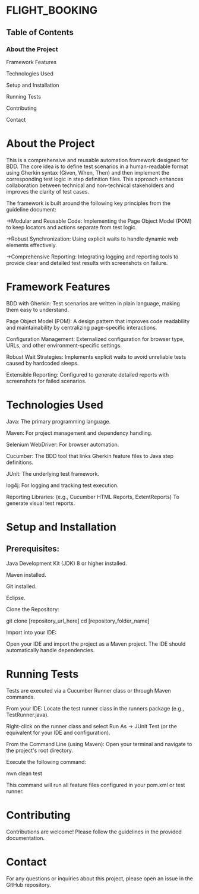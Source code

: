 # FLIGHT_BOOKING
## Table of Contents
### About the Project

Framework Features

Technologies Used

Setup and Installation

Running Tests

Contributing

Contact

# About the Project
This is a comprehensive and reusable automation framework designed for BDD. The core idea is to define test scenarios in a human-readable format using Gherkin syntax (Given, When, Then) and then implement the corresponding test logic in step definition files. This approach enhances collaboration between technical and non-technical stakeholders and improves the clarity of test cases.

The framework is built around the following key principles from the guideline document:

->Modular and Reusable Code: Implementing the Page Object Model (POM) to keep locators and actions separate from test logic.

->Robust Synchronization: Using explicit waits to handle dynamic web elements effectively.

->Comprehensive Reporting: Integrating logging and reporting tools to provide clear and detailed test results with screenshots on failure.

# Framework Features
BDD with Gherkin: Test scenarios are written in plain language, making them easy to understand.

Page Object Model (POM): A design pattern that improves code readability and maintainability by centralizing page-specific interactions.

Configuration Management: Externalized configuration for browser type, URLs, and other environment-specific settings.

Robust Wait Strategies: Implements explicit waits to avoid unreliable tests caused by hardcoded sleeps.

Extensible Reporting: Configured to generate detailed reports with screenshots for failed scenarios.

# Technologies Used
Java: The primary programming language.

Maven: For project management and dependency handling.

Selenium WebDriver: For browser automation.

Cucumber: The BDD tool that links Gherkin feature files to Java step definitions.

JUnit: The underlying test framework.

log4j: For logging and tracking test execution.

Reporting Libraries: (e.g., Cucumber HTML Reports, ExtentReports) To generate visual test reports.

# Setup and Installation
## Prerequisites:

Java Development Kit (JDK) 8 or higher installed.

Maven installed.

Git installed.

Eclipse.

Clone the Repository:

git clone [repository_url_here]
cd [repository_folder_name]

Import into your IDE:

Open your IDE and import the project as a Maven project. The IDE should automatically handle dependencies.

# Running Tests
Tests are executed via a Cucumber Runner class or through Maven commands.

From your IDE:
Locate the test runner class in the runners package (e.g., TestRunner.java).

Right-click on the runner class and select Run As -> JUnit Test (or the equivalent for your IDE and configuration).

From the Command Line (using Maven):
Open your terminal and navigate to the project's root directory.

Execute the following command:

mvn clean test

This command will run all feature files configured in your pom.xml or test runner.

# Contributing
Contributions are welcome! Please follow the guidelines in the provided documentation.

# Contact
For any questions or inquiries about this project, please open an issue in the GitHub repository.
